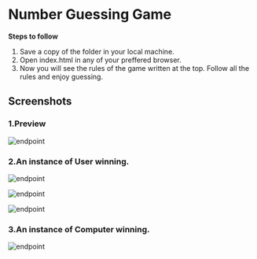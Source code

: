 # Number Guessing Game 

**Steps to follow**
1. Save a copy of the folder in your local machine.
2. Open index.html in any of your preffered browser.
3. Now you will see the rules of the game written at the top. Follow all the rules and enjoy guessing.


## Screenshots

### 1.Preview

![endpoint](https://github.com/N00Bmaster2810/Hacking-Scripts/blob/satya/Javascript/Number%20Guessing%20Game/screenshots/preview.png)

### 2.An instance of User winning.

![endpoint](https://github.com/N00Bmaster2810/Hacking-Scripts/blob/satya/Javascript/Number%20Guessing%20Game/screenshots/user-1.png)

![endpoint](https://github.com/N00Bmaster2810/Hacking-Scripts/blob/satya/Javascript/Number%20Guessing%20Game/screenshots/user-1.png)

![endpoint](https://github.com/N00Bmaster2810/Hacking-Scripts/blob/satya/Javascript/Number%20Guessing%20Game/screenshots/user-3.png)

### 3.An instance of Computer winning.

![endpoint](https://github.com/N00Bmaster2810/Hacking-Scripts/blob/satya/Javascript/Number%20Guessing%20Game/screenshots/computer.png)

